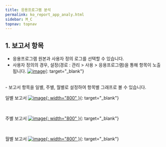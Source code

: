 ```yaml
---
title: 응용프로그램 분석
permalink: ko_report_app_analy.html
sidebar: M_C
topnav: topnav
---
```


## 1. 보고서 항목
- 응용프로그램 원본과 사용자 정의 로그를 선택할 수 있습니다.
- 사용자 정의의 경우, 설정(경로 : 관리 > 사용 > 응용프로그램)을 통해 항목이 노출됩니다.
[![image](/docs/images/Manual/common/report/app_analy/1.png)](/docs/images/Manual/common/report/app_analy/1.png){: target="_blank"} 

<br />
- 보고서 항목을 일별, 주별, 월별로 설정하여 항목별 그래프로 볼 수 있습니다.

<br />

일별 보고서
[![image](/docs/images/Manual/common/report/app_analy/2.png){: width="800" }](/docs/images/Manual/common/report/app_analy/2.png){: target="_blank"} 

<br />

주별 보고서
[![image](/docs/images/Manual/common/report/app_analy/3.png){: width="800" }](/docs/images/Manual/common/report/app_analy/3.png){: target="_blank"} 

<br />

월별 보고서
[![image](/docs/images/Manual/common/report/app_analy/4.png){: width="800" }](/docs/images/Manual/common/report/app_analy/4.png){: target="_blank"} 


